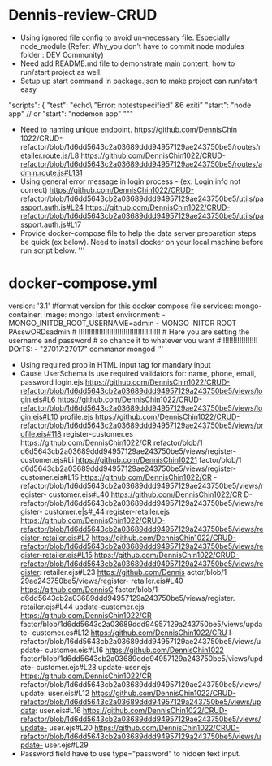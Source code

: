 # Dennis-review-CRUD
- Using ignored file config to avoid un-necessary file. Especially node_module (Refer: Why_you don't have to commit node modules folder :
DEV Community)
- Need add README.md file to demonstrate main content, how to run/start project as well.
- Setup up start command in package.json to make project can run/start easy

"scripts": {
"test": "echo\ "Error: notestspecified\" &6 exiti"
"start": "node app"
// or "start": "nodemon app"
"""
- Need to naming unique endpoint.
    https://github.com/DennisChin 1022/CRUD-refactor/blob/1d6dd5643c2a03689ddd94957129ae243750be5/routes/retailer.route.js/L8
    https://github.com/DennisChin1022/CRUD-refactor/blob/1d6dd5643c2a03689ddd94957129ae243750be5/routes/admin.route.js#L131
- Using general error message in login process - (ex: Login info not correct)
    https://github.com/DennisChin1022/CRUD-refactor/blob/1d6dd5643cb2a03689ddd94957129ae243750be5/utils/passport.auth.js#L24
    https://github.com/DennisChin1022/CRUD-refactor/blob/1d6dd5643cb2a03689ddd94957129ae243750be5/utils/passport.auth.js#L17
- Provide docker-compose file to help the data server preparation steps be quick (ex below). Need to install docker on your local machine before run script below.
'''
# docker-compose.yml
version: '3.1' #format version for this docker compose file services:
    mongo-container:
    image: mongo: latest environment:
        - MONGO_INITDB_ROOT_USERNAME=admin
        - MONGO INITOR ROOT PAsswORDsadmin
        # !!!!!!!!!!!!!!!!!!!!!!!!!!!!!!!!!!!!!!!!
        # Here you are setting the username and password
        # so chance it to whatever vou want 
        # !!!!!!!!!!!!!!!!!
    DOrTS:
        - "27017:27017"
    commanor mongod
'''
- Using required prop in HTML input tag for mandary input
- Cause UserSchema is use required validators for: name, phone, email, password login.ejs
    https://github.com/DennisChin1022/CRUD-refactor/blob/1d6dd5643cb2a03689ddd94957129a243750be5/views/login.eis#L6
    https://github.com/DennisChin1022/CRUD-refactor/blob/1d6dd5643c2a03689ddd94957129ae243750be5/views/login.eis#L10
    profile.ejs
        https://github.com/DennisChin1022/CRUD-refactor/blob/1d6dd5643c2a03689ddd94957129ae243750be5/views/profile.eis#118
    register-customer.es
        https://github.com/DennisChin1022/CR
refactor/blob/1 d6d5643cb2a03689ddd94957129ae243750be5/views/register-
customer.ejs#Li
        https://github.com/DennisChin10221
factor/blob/1 d6d5643cb2a03689ddd94957129ae243750be5/views/register-
    customer.eis#L15
        https://github.com/DennisChin1022/CR
-refactor/blob/1d6dd5643cb2a03689ddd94957129ae243750be5/views/register-
customer.eis#L40
        https://github.com/DennisChin1022/CR
D-refactor/blob/1d6dd5643cb2a03689ddd94957129a243750be5/views/register-
customer.e|s#_44
    register-retailer.ejs
        https://github.com/DennisChin1022/CRUD-refactor/blob/1d6dd5643cb2a03689ddd94957129a243750be5/views/register-retailer.eis#L7
        https://github.com/DennisChin1022/CRUD-refactor/blob/1d6dd5643cb2a03689ddd94957129a243750be5/views/register-retailer.eis#L15
        https://github.com/DennisChin1022/CRUD-refactor/blob/1d6dd5643cb2a03689ddd94957129a243750be5/views/register:
retailer.ejs#L23
        https://github.com/Dennis
actor/blob/1
29ae243750be5/views/register-
retailer.eis#L40
        https://github.com/DennisC
factor/blob/1 d6dd5643cb2a03689ddd94957129a243750be5/views/register.
retailer.ejs#L44 update-customer.ejs
        https://github.com/DennisChin1022/CR
factor/blob/1d6dd5643c2a03689ddd94957129a243750be5/views/update-
customer.es#L12
        https://github.com/DennisChin1022/CRU
I- refactor/blob/16dd5643cb2a03689ddd94957129ae243750be5/views/update-
customer.eis#L16
        https://github.com/DennisChin1022
factor/blob/1d6dd5643cb2a03689ddd94957129a243750be5/views/update-
customer.ejs#L28
    update-user.ejs
        https://github.com/DennisChin1022/CR
refactor/blob/1d6dd5643cb2a03689ddd94957129ae243750be5/views/update:
user.eis#L12
        https://github.com/DennisChin1022/CRUD-refactor/blob/1d6dd5643c2a03689ddd94957129a243750be5/views/update:
user.eis#L16
        https://github.com/DennisChin1022/CRUD-refactor/blob/1d6dd5643cb2a03689ddd94957129ae243750be5/views/update-
user.ejs#L20
        https://github.com/DennisChin1022/CRUD-refactor/blob/1d6dd5643cb2a03689ddd94957129a243750be5/views/update-
user.ejs#L29
- Password field have to use type="password" to hidden text input.